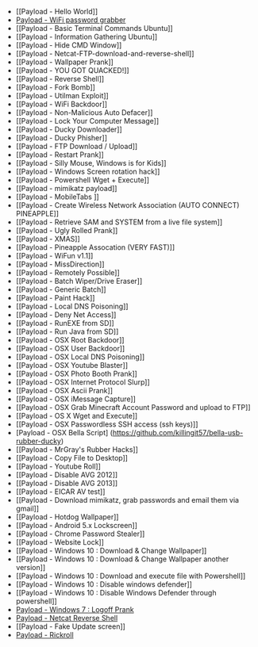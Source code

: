  * [[Payload - Hello World]]
 * [Payload - WiFi password grabber](https://github.com/hak5darren/USB-Rubber-Ducky/wiki/Payload---WiFi-password-grabber)
 * [[Payload - Basic Terminal Commands Ubuntu]]
 * [[Payload - Information Gathering Ubuntu]]
 * [[Payload - Hide CMD Window]]
 * [[Payload - Netcat-FTP-download-and-reverse-shell]]
 * [[Payload - Wallpaper Prank]]
 * [[Payload - YOU GOT QUACKED!]]
 * [[Payload - Reverse Shell]]
 * [[Payload - Fork Bomb]]
 * [[Payload - Utilman Exploit]]
 * [[Payload - WiFi Backdoor]]
 * [[Payload - Non-Malicious Auto Defacer]]
 * [[Payload - Lock Your Computer Message]]
 * [[Payload - Ducky Downloader]]
 * [[Payload - Ducky Phisher]]
 * [[Payload - FTP Download / Upload]]
 * [[Payload - Restart Prank]]
 * [[Payload - Silly Mouse, Windows is for Kids]]
 * [[Payload - Windows Screen rotation hack]]
 * [[Payload - Powershell Wget + Execute]]
 * [[Payload - mimikatz payload]]
 * [[Payload - MobileTabs ]]
 * [[Payload - Create Wireless Network Association (AUTO CONNECT) PINEAPPLE]]
 * [[Payload - Retrieve SAM and SYSTEM from a live file system]]
 * [[Payload - Ugly Rolled Prank]]
 * [[Payload - XMAS]]
 * [[Payload - Pineapple Assocation (VERY FAST)]]
 * [[Payload - WiFun v1.1]]
 * [[Payload - MissDirection]]
 * [[Payload - Remotely Possible]]
 * [[Payload - Batch Wiper/Drive Eraser]]
 * [[Payload - Generic Batch]]
 * [[Payload - Paint Hack]]
 * [[Payload - Local DNS Poisoning]]
 * [[Payload - Deny Net Access]]
 * [[Payload - RunEXE from SD]]
 * [[Payload - Run Java from SD]]
 * [[Payload - OSX Root Backdoor]]
 * [[Payload - OSX User Backdoor]]
 * [[Payload - OSX Local DNS Poisoning]]
 * [[Payload - OSX Youtube Blaster]]
 * [[Payload - OSX Photo Booth Prank]]
 * [[Payload - OSX Internet Protocol Slurp]]
 * [[Payload - OSX Ascii Prank]]
 * [[Payload - OSX iMessage Capture]]
 * [[Payload - OSX Grab Minecraft Account Password and upload to FTP]]
 * [[Payload - OS X Wget and Execute]]
 * [[Payload - OSX Passwordless SSH access (ssh keys)]]
 * [Payload - OSX Bella Script] (https://github.com/killingit57/bella-usb-rubber-ducky)
 * [[Payload - MrGray's Rubber Hacks]]
 * [[Payload - Copy File to Desktop]]
 * [[Payload - Youtube Roll]]
 * [[Payload - Disable AVG 2012]]
 * [[Payload - Disable AVG 2013]]
 * [[Payload - EICAR AV test]]
 * [[Payload - Download mimikatz, grab passwords and email them via gmail]]
 * [[Payload - Hotdog Wallpaper]]
 * [[Payload - Android 5.x Lockscreen]]
 * [[Payload - Chrome Password Stealer]]
 * [[Payload - Website Lock]]
 * [[Payload - Windows 10 : Download & Change Wallpaper]]
 * [[Payload - Windows 10 : Download & Change Wallpaper another version]]
 * [[Payload - Windows 10 : Download and execute file with Powershell]]
 * [[Payload - Windows 10 : Disable windows defender]]
 * [[Payload - Windows 10 : Disable Windows Defender through powershell]]
 * [Payload - Windows 7 : Logoff Prank](https://github.com/hak5darren/USB-Rubber-Ducky/wiki/Payload-:-Log-Off-Prank-(Windows-7))
 * [Payload - Netcat Reverse Shell](https://github.com/hak5darren/USB-Rubber-Ducky/wiki/Payload-Netcat-Reverse-Shell)
 * [[Payload - Fake Update screen]]
 * [Payload - Rickroll](https://github.com/hak5darren/USB-Rubber-Ducky/wiki/Payload---rickroll)
